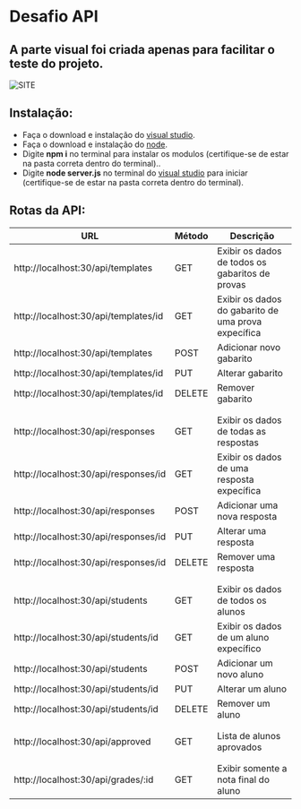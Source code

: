 # Desafio API
## A parte visual foi criada apenas para facilitar o teste do projeto.
![SITE](https://i.imgur.com/ITk3z0Y.png)

## Instalação:
- Faça o download e instalação do [visual studio](https://code.visualstudio.com/).
- Faça o download e instalação do [node](https://nodejs.org/en/).
- Digite **npm i** no terminal para instalar os modulos (certifique-se de estar na pasta correta dentro do terminal)..
- Digite **node server.js** no terminal do [visual studio](https://code.visualstudio.com/) para iniciar (certifique-se de estar na pasta correta dentro do terminal).

## Rotas da API:
| URL | Método | Descrição |
| --- | --- | --- |
| http://localhost:30/api/templates | GET | Exibir os dados de todos os gabaritos de provas |
| http://localhost:30/api/templates/id | GET | Exibir os dados do gabarito de uma prova expecífica |
| http://localhost:30/api/templates | POST | Adicionar novo gabarito |
| http://localhost:30/api/templates/id | PUT | Alterar gabarito |
| http://localhost:30/api/templates/id | DELETE | Remover gabarito |
|  |  |  |
|  |  |  |
| http://localhost:30/api/responses | GET | Exibir os dados de todas as respostas |
| http://localhost:30/api/responses/id | GET | Exibir os dados de uma resposta expecífica |
| http://localhost:30/api/responses | POST | Adicionar uma nova resposta |
| http://localhost:30/api/responses/id | PUT | Alterar uma resposta |
| http://localhost:30/api/responses/id | DELETE | Remover uma resposta |
|  |  |  |
|  |  |  |
| http://localhost:30/api/students | GET | Exibir os dados de todos os alunos |
| http://localhost:30/api/students/id | GET | Exibir os dados de um aluno expecífico |
| http://localhost:30/api/students | POST | Adicionar um novo aluno |
| http://localhost:30/api/students/id | PUT | Alterar um aluno |
| http://localhost:30/api/students/id | DELETE | Remover um aluno |
|  |  |  |
|  |  |  |
| http://localhost:30/api/approved | GET | Lista de alunos aprovados |
|  |  |  |
|  |  |  |
| http://localhost:30/api/grades/:id | GET | Exibir somente a nota final do aluno |
